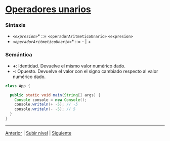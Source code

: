 # [Operadores unarios](../u2unaryOperators/README.md)

### Sintaxis

- *`<expresion>`** ::= `<operadorAritmeticoUnario>` `<expresion>`
- *`<operadorAritmeticoUnario>`** ::= - | +

### Semántica

- **+**: Identidad. Devuelve el mismo valor numérico dado.
- **-**: Opuesto. Devuelve el valor con el signo cambiado respecto al valor numérico dado.

```jaVA
class App {

  public static void main(String[] args) {
    Console console = new Console();
    console.writeln(+ -5); // -5
    console.writeln(- -5); // 5
  }
}
```
---

[Anterior](../u1literals/README.md) | [Subir nivel](../README.md) | [Siguiente](../u3binaryOperators/README.md)
